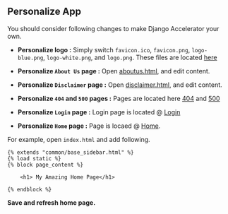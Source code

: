 ## Personalize App

You should consider following changes to make Django Accelerator your own.

- **Personalize logo :** Simply switch `favicon.ico`, `favicon.png`, `logo-blue.png`, `logo-white.png`, and `logo.png`. These files are located [here](/home/static/assets/img/)

- **Personalize `About Us` page :** Open [aboutus.html](/home/templates/common/aboutus.html), and edit content.

- **Personalize `Disclaimer` page :** Open [disclaimer.html](/home/templates/common/disclaimer.html), and edit content.

- **Personalize `404` and `500` pages :** Pages are located here [404](/home/templates/404.html) and [500](/home/templates/500.html)

- **Personalize `Login` page :** Login page is located @ [Login](/templates/account/login.html)

- **Personalize `Home` page :** Page is locaed @ [Home](/home/templates/index.html). 

For example, open `index.html` and add following.
```
{% extends "common/base_sidebar.html" %}
{% load static %} 
{% block page_content %}

    <h1> My Amazing Home Page</h1>

{% endblock %}

```

**Save and refresh home page.**